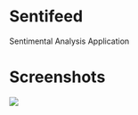# Sentifeed
Sentimental Analysis Application

# Screenshots
<img src = "https://drive.google.com/file/d/1JG2THbRrUTOuQMVd-369gEYmJNNu-Rcl/view?usp=sharing">
